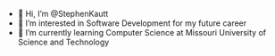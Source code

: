 - 👋 Hi, I’m @StephenKautt
- 👀 I’m interested in Software Development for my future career
- 🌱 I’m currently learning Computer Science at Missouri University of Science and Technology

<!---
StephenKautt/StephenKautt is a ✨ special ✨ repository because its `README.md` (this file) appears on your GitHub profile.
You can click the Preview link to take a look at your changes.
--->
